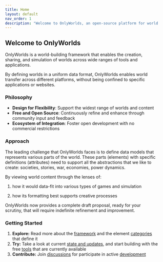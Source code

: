```yaml
---
title: Home
layout: default
nav_order: 1
description: "Welcome to OnlyWorlds, an open-source platform for world building and simulation"
---
```


## Welcome to OnlyWorlds

OnlyWorlds is a world-building framework that enables the creation, sharing, and simulation of worlds across wide ranges of tools and applications. 

By defining worlds in a uniform data format, OnlyWorlds enables world transfer across different platforms, without being confined to specific applications or websites.

### Philosophy
- **Design for Flexibility**: Support the widest range of worlds and content
- **Free and Open Source**: Continuously refine and enhance through community input and feedback
- **Ecosystem of Integration**: Foster open development with no commercial restrictions

### Approach

The leading challenge that OnlyWorlds faces is to define data models that represents various parts of the world. These parts (elements) with specific definitions (attributes) need to support all the abstractions that we like to create: societies, stories, war, economies, power dynamics.  

By viewing world content through the lenses of: 

1. how it would data-fit into various types of games and simulation 

2. how its formatting best supports creative processes

OnlyWorlds now provides a complete draft proposal, ready for your scrutiny, that will require indefinite refinement and improvement.


### Getting Started
1. **Explore:** Read more about the [framework](/docs/framework/) and the element [categories](/docs/framework/categories) that define it
2. **Try:** Take a look at current [state and updates](/docs/updates), and start building with the free [tools](/docs/tools) that are currently available
3. **Contribute:** Join [discussions](https://github.com/OnlyWorlds/OnlyWorlds/discussions) for participate in active [development](/docs/development/)

 
